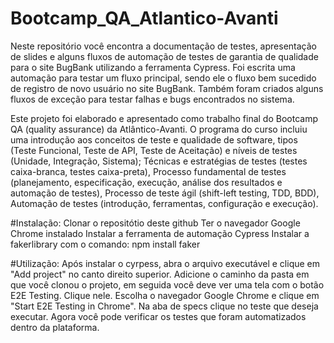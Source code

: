 # Bootcamp_QA_Atlantico-Avanti
Neste repositório você encontra a documentação de testes, apresentação de slides e alguns fluxos de automação de testes de garantia de qualidade para o site BugBank utilizando a ferramenta Cypress. Foi escrita uma automação para testar um fluxo principal, sendo ele o fluxo bem sucedido de registro de novo usuário no site BugBank. Também foram criados alguns fluxos de exceção para testar falhas e bugs encontrados no sistema.

Este projeto foi elaborado e apresentado como trabalho final do Bootcamp QA (quality assurance) da Atlântico-Avanti. O programa do curso incluiu uma introdução aos conceitos de teste e qualidade de software, tipos (Teste Funcional, Teste de API, Teste de Aceitação) e níveis de testes (Unidade, Integração, Sistema); Técnicas e estratégias de testes (testes caixa-branca, testes caixa-preta), Processo fundamental de testes (planejamento, especificação, execução, análise dos resultados e automação de testes), Processo de teste ágil (shift-left testing, TDD, BDD), Automação de testes (introdução, ferramentas, configuração e execução).

#Instalação:
Clonar o repositótio deste github
Ter o navegador Google Chrome instalado
Instalar a ferramenta de automação Cypress
Instalar a fakerlibrary com o comando: npm install faker

#Utilização:
Após instalar o cyrpess, abra o arquivo executável e clique em "Add project" no canto direito superior.
Adicione o caminho da pasta em que você clonou o projeto, em seguida você deve ver uma tela com o botão E2E Testing. Clique nele.
Escolha o navegador Google Chrome e clique em "Start E2E Testing in Chrome".
Na aba de specs clique no teste que deseja executar. Agora você pode verificar os testes que foram automatizados dentro da plataforma.
